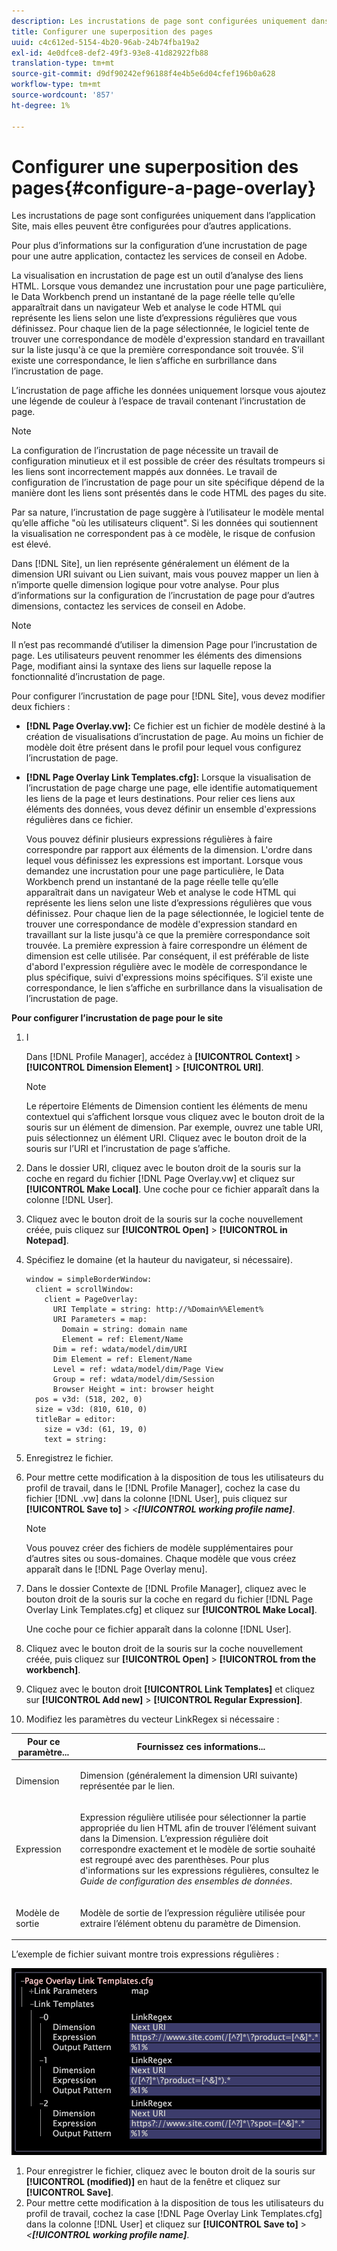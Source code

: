 ```yaml
---
description: Les incrustations de page sont configurées uniquement dans l’application Site, mais elles peuvent être configurées pour d’autres applications.
title: Configurer une superposition des pages
uuid: c4c612ed-5154-4b20-96ab-24b74fba19a2
exl-id: 4e0dfce8-def2-49f3-93e8-41d82922fb88
translation-type: tm+mt
source-git-commit: d9df90242ef96188f4e4b5e6d04cfef196b0a628
workflow-type: tm+mt
source-wordcount: '857'
ht-degree: 1%

---
```


# Configurer une superposition des pages{#configure-a-page-overlay}

Les incrustations de page sont configurées uniquement dans l’application Site, mais elles peuvent être configurées pour d’autres applications.

Pour plus d’informations sur la configuration d’une incrustation de page pour une autre application, contactez les services de conseil en Adobe.

La visualisation en incrustation de page est un outil d’analyse des liens HTML. Lorsque vous demandez une incrustation pour une page particulière, le Data Workbench prend un instantané de la page réelle telle qu’elle apparaîtrait dans un navigateur Web et analyse le code HTML qui représente les liens selon une liste d’expressions régulières que vous définissez. Pour chaque lien de la page sélectionnée, le logiciel tente de trouver une correspondance de modèle d&#39;expression standard en travaillant sur la liste jusqu&#39;à ce que la première correspondance soit trouvée. S’il existe une correspondance, le lien s’affiche en surbrillance dans l’incrustation de page.

L’incrustation de page affiche les données uniquement lorsque vous ajoutez une légende de couleur à l’espace de travail contenant l’incrustation de page.

>[!NOTE]
>
>La configuration de l’incrustation de page nécessite un travail de configuration minutieux et il est possible de créer des résultats trompeurs si les liens sont incorrectement mappés aux données. Le travail de configuration de l’incrustation de page pour un site spécifique dépend de la manière dont les liens sont présentés dans le code HTML des pages du site.

Par sa nature, l’incrustation de page suggère à l’utilisateur le modèle mental qu’elle affiche &quot;où les utilisateurs cliquent&quot;. Si les données qui soutiennent la visualisation ne correspondent pas à ce modèle, le risque de confusion est élevé.

Dans [!DNL Site], un lien représente généralement un élément de la dimension URI suivant ou Lien suivant, mais vous pouvez mapper un lien à n’importe quelle dimension logique pour votre analyse. Pour plus d’informations sur la configuration de l’incrustation de page pour d’autres dimensions, contactez les services de conseil en Adobe.

>[!NOTE]
>
>Il n’est pas recommandé d’utiliser la dimension Page pour l’incrustation de page. Les utilisateurs peuvent renommer les éléments des dimensions Page, modifiant ainsi la syntaxe des liens sur laquelle repose la fonctionnalité d’incrustation de page.

Pour configurer l’incrustation de page pour [!DNL Site], vous devez modifier deux fichiers :

* **[!DNL Page Overlay.vw]:** Ce fichier est un fichier de modèle destiné à la création de visualisations d’incrustation de page. Au moins un fichier de modèle doit être présent dans le profil pour lequel vous configurez l’incrustation de page.
* **[!DNL Page Overlay Link Templates.cfg]:** Lorsque la visualisation de l’incrustation de page charge une page, elle identifie automatiquement les liens de la page et leurs destinations. Pour relier ces liens aux éléments des données, vous devez définir un ensemble d&#39;expressions régulières dans ce fichier.

   Vous pouvez définir plusieurs expressions régulières à faire correspondre par rapport aux éléments de la dimension. L&#39;ordre dans lequel vous définissez les expressions est important. Lorsque vous demandez une incrustation pour une page particulière, le Data Workbench prend un instantané de la page réelle telle qu’elle apparaîtrait dans un navigateur Web et analyse le code HTML qui représente les liens selon une liste d’expressions régulières que vous définissez. Pour chaque lien de la page sélectionnée, le logiciel tente de trouver une correspondance de modèle d&#39;expression standard en travaillant sur la liste jusqu&#39;à ce que la première correspondance soit trouvée. La première expression à faire correspondre un élément de dimension est celle utilisée. Par conséquent, il est préférable de liste d&#39;abord l&#39;expression régulière avec le modèle de correspondance le plus spécifique, suivi d&#39;expressions moins spécifiques. S’il existe une correspondance, le lien s’affiche en surbrillance dans la visualisation de l’incrustation de page.

**Pour configurer l’incrustation de page pour le site**

1. I

   Dans [!DNL Profile Manager], accédez à **[!UICONTROL Context]** > **[!UICONTROL Dimension Element]** > **[!UICONTROL URI]**.

   >[!NOTE]
   >
   >Le répertoire Eléments de Dimension contient les éléments de menu contextuel qui s’affichent lorsque vous cliquez avec le bouton droit de la souris sur un élément de dimension. Par exemple, ouvrez une table URI, puis sélectionnez un élément URI. Cliquez avec le bouton droit de la souris sur l’URI et l’incrustation de page s’affiche.

1. Dans le dossier URI, cliquez avec le bouton droit de la souris sur la coche en regard du fichier [!DNL Page Overlay.vw] et cliquez sur **[!UICONTROL Make Local]**. Une coche pour ce fichier apparaît dans la colonne [!DNL User].
1. Cliquez avec le bouton droit de la souris sur la coche nouvellement créée, puis cliquez sur **[!UICONTROL Open]** > **[!UICONTROL in Notepad]**.
1. Spécifiez le domaine (et la hauteur du navigateur, si nécessaire).

   ```
   window = simpleBorderWindow: 
     client = scrollWindow: 
       client = PageOverlay: 
         URI Template = string: http://%Domain%%Element%
         URI Parameters = map: 
           Domain = string: domain name
           Element = ref: Element/Name
         Dim = ref: wdata/model/dim/URI
         Dim Element = ref: Element/Name
         Level = ref: wdata/model/dim/Page View
         Group = ref: wdata/model/dim/Session
         Browser Height = int: browser height
     pos = v3d: (518, 202, 0)
     size = v3d: (810, 610, 0)
     titleBar = editor: 
       size = v3d: (61, 19, 0)
       text = string: 
   ```

1. Enregistrez le fichier.
1. Pour mettre cette modification à la disposition de tous les utilisateurs du profil de travail, dans le [!DNL Profile Manager], cochez la case du fichier [!DNL .vw] dans la colonne [!DNL User], puis cliquez sur **[!UICONTROL Save to]** > *&lt;**[!UICONTROL working profile name]***.

   >[!NOTE]
   >
   >Vous pouvez créer des fichiers de modèle supplémentaires pour d’autres sites ou sous-domaines. Chaque modèle que vous créez apparaît dans le [!DNL Page Overlay menu].

1. Dans le dossier Contexte de [!DNL Profile Manager], cliquez avec le bouton droit de la souris sur la coche en regard du fichier [!DNL Page Overlay Link Templates.cfg] et cliquez sur **[!UICONTROL Make Local]**.

   Une coche pour ce fichier apparaît dans la colonne [!DNL User].

1. Cliquez avec le bouton droit de la souris sur la coche nouvellement créée, puis cliquez sur **[!UICONTROL Open]** > **[!UICONTROL from the workbench]**.
1. Cliquez avec le bouton droit **[!UICONTROL Link Templates]** et cliquez sur **[!UICONTROL Add new]** > **[!UICONTROL Regular Expression]**.
1. Modifiez les paramètres du vecteur LinkRegex si nécessaire :

<table id="table_24DD4BB5009542F7BB1DA3318E2E6E2B"> 
 <thead> 
  <tr> 
   <th colname="col1" class="entry"> Pour ce paramètre... </th> 
   <th colname="col2" class="entry"> Fournissez ces informations... </th> 
  </tr>
 </thead>
 <tbody> 
  <tr> 
   <td colname="col1"> <p>Dimension </p> </td> 
   <td colname="col2"> <p>Dimension (généralement la dimension URI suivante) représentée par le lien. </p> </td> 
  </tr> 
  <tr> 
   <td colname="col1"> <p>Expression </p> </td> 
   <td colname="col2"> <p>Expression régulière utilisée pour sélectionner la partie appropriée du lien HTML afin de trouver l’élément suivant dans la Dimension. L’expression régulière doit correspondre exactement et le modèle de sortie souhaité est regroupé avec des parenthèses. Pour plus d'informations sur les expressions régulières, consultez le <i>Guide de configuration des ensembles de données</i>. </p> </td> 
  </tr> 
  <tr> 
   <td colname="col1"> <p>Modèle de sortie </p> </td> 
   <td colname="col2"> <p>Modèle de sortie de l’expression régulière utilisée pour extraire l’élément obtenu du paramètre de Dimension. </p> </td> 
  </tr> 
 </tbody> 
</table>

L’exemple de fichier suivant montre trois expressions régulières :

![](assets/cfg_PageOverlayLinkTemplates_Example.png)

1. Pour enregistrer le fichier, cliquez avec le bouton droit de la souris sur **[!UICONTROL (modified)]** en haut de la fenêtre et cliquez sur **[!UICONTROL Save]**.
1. Pour mettre cette modification à la disposition de tous les utilisateurs du profil de travail, cochez la case [!DNL Page Overlay Link Templates.cfg] dans la colonne [!DNL User] et cliquez sur **[!UICONTROL Save to]** > *&lt;**[!UICONTROL working profile name]***.
